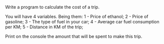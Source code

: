 Write a program to calculate the cost of a trip.

You will have 4 variables. Being them:
 1 - Price of ethanol;
 2 - Price of gasoline;
 3 - The type of fuel in your car;
 4 - Average car fuel consumption per KM;
 5 - Distance in KM of the trip;

Print on the console the amount that will be spent to make this trip.

